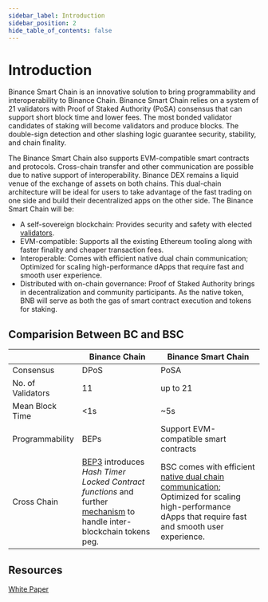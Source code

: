 ```yaml
---
sidebar_label: Introduction 
sidebar_position: 2
hide_table_of_contents: false
---
```


# Introduction

Binance Smart Chain is an innovative solution to bring programmability and interoperability to Binance Chain. Binance Smart Chain relies on a system of 21 validators with Proof of Staked Authority (PoSA) consensus that can support short block time and lower fees. The most bonded validator candidates of staking will become validators and produce blocks. The double-sign detection and other slashing logic guarantee security, stability, and chain finality.

The Binance Smart Chain also supports EVM-compatible smart contracts and protocols. Cross-chain transfer and other communication are possible due to native support of interoperability. Binance DEX remains a liquid venue of the exchange of assets on both chains. This dual-chain architecture will be ideal for users to take advantage of the fast trading on one side and build their decentralized apps on the other side. The Binance Smart Chain will be:

* A self-sovereign blockchain: Provides security and safety with elected [validators](consensus.md).
* EVM-compatible: Supports all the existing Ethereum tooling along with faster finality and cheaper transaction fees.
* Interoperable: Comes with efficient native dual chain communication; Optimized for scaling high-performance dApps that require fast and smooth user experience.
* Distributed with on-chain governance: Proof of Staked Authority brings in decentralization and community participants. As the native token, BNB will serve as both the gas of smart contract execution and tokens for staking.

## Comparision Between BC and BSC

|                   | Binance Chain | Binance Smart Chain                    |
| ----------------- | ------------- | -------------------------------------- |
| Consensus         | DPoS          | PoSA                                   |
| No. of Validators | 11            | up to 21                               |
| Mean Block Time   | <1s           | ~5s                                    |
| Programmability   | BEPs          | Support EVM-compatible smart contracts |
| Cross Chain       |[BEP3](https://github.com/binance-chain/BEPs/blob/master/BEP3.md) introduces *Hash Timer Locked Contract functions* and further [mechanism](https://community.binance.org/topic/1892) to handle inter-blockchain tokens peg.    | BSC comes with efficient [native dual chain communication](cross-chain.md); Optimized for scaling high-performance dApps that require fast and smooth user experience.                    |


## Resources
[White Paper](https://github.com/binance-chain/whitepaper/blob/master/WHITEPAPER.md)
